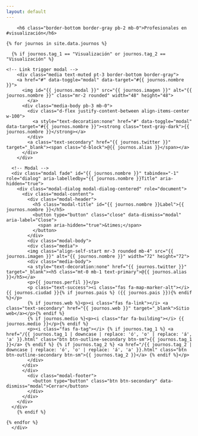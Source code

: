 ```yaml
---
layout: default
---
```

<div class="my-3 p-3 bg-white rounded box-shadow">
        <div id="results-container"></div>  

        <h6 class="border-bottom border-gray pb-2 mb-0">Profesionales en #visualización</h6>

    {% for journos in site.data.journos %}
	
	  {% if journos.tag_1 == "Visualización" or journos.tag_2 == "Visualización" %}

    <!-- Link trigger modal -->
        <div class="media text-muted pt-3 border-bottom border-gray">
        <a href="#" data-toggle="modal" data-target="#{{ journos.nombre }}">
          <img id="{{ journos.modal }}" src="{{ journos.imagen }}" alt="{{ journos.nombre }}" class="mr-2 rounded" width="48" height="48">
            </a>  
          <div class="media-body pb-3 mb-0">
            <div class="d-flex justify-content-between align-items-center w-100">
              <a style="text-decoration:none" href="#" data-toggle="modal" data-target="#{{ journos.nombre }}"><strong class="text-gray-dark">{{ journos.nombre }}</strong></a>
            </div>
            <a class="text-secondary" href="{{ journos.twitter }}" target="_blank"><span class="d-block">@{{ journos.alias }}</span></a>
          </div>
        </div>

      <!-- Modal -->
      <div class="modal fade" id="{{ journos.nombre }}" tabindex="-1" role="dialog" aria-labelledby="{{ journos.nombre }}Title" aria-hidden="true">
        <div class="modal-dialog modal-dialog-centered" role="document">
          <div class="modal-content">
            <div class="modal-header">
              <h5 class="modal-title" id="{{ journos.nombre }}Label">{{ journos.nombre }}</h5>
              <button type="button" class="close" data-dismiss="modal" aria-label="Close">
                <span aria-hidden="true">&times;</span>
              </button>
            </div>
            <div class="modal-body">
            <div class="media">
            <img class="align-self-start mr-3 rounded mb-4" src="{{ journos.imagen }}" alt="{{ journos.nombre }}" width="72" height="72">
            <div class="media-body">
            <a style="text-decoration:none" href="{{ journos.twitter }}" target="_blank"><h5 class="mt-0 mb-1 text-primary">@{{ journos.alias }}</h5></a>
            <p>{{ journos.perfil }}</p>
            <p class="text-success"><i class="fas fa-map-marker-alt"></i> {{ journos.ciudad }}{% if journos.pais %} ({{ journos.pais }}){% endif %}</p>
            {% if journos.web %}<p><i class="fas fa-link"></i> <a class="text-secondary" href="{{ journos.web }}" target="_blank">Sitio web</a></p>{% endif %}
            {% if journos.medio %}<p><i class="far fa-building"></i> {{ journos.medio }}</p>{% endif %}
            <p><i class="fas fa-tag"></i> {% if journos.tag_1 %} <a href="/{{ journos.tag_1 | downcase | replace: 'ó', 'o' | replace: 'á', 'a' }}.html" class="btn btn-outline-secondary btn-sm">{{ journos.tag_1 }}</a> {% endif %} {% if journos.tag_2 %} <a href="/{{ journos.tag_2 | downcase | replace: 'ó', 'o' | replace: 'á', 'a' }}.html" class="btn btn-outline-secondary btn-sm">{{ journos.tag_2 }}</a> {% endif %}</p>
            </div>
          </div>
          </div>
            <div class="modal-footer">
              <button type="button" class="btn btn-secondary" data-dismiss="modal">Cerrar</button>
            </div>
          </div>
        </div>
      </div>
        {% endif %}

    {% endfor %}
      </div>
